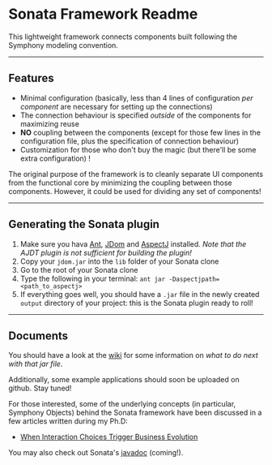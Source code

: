 Sonata Framework Readme
=======================

This lightweight framework connects components built following the Symphony modeling convention.

* * *

Features
---------

*	Minimal configuration (basically, less than 4 lines of configuration *per component* are necessary for setting up the connections) 
*	The connection behaviour is specified *outside* of the components for maximizing reuse
*	**NO** coupling between the components (except for those few lines in the configuration file, plus the specification of connection behaviour)
*	Customization for those who don't buy the magic (but there'll be some extra configuration) !

The original purpose of the framework is to cleanly separate UI components from the functional core by minimizing the coupling between those components. However, it could be used for dividing any set of components!

* * *

Generating the Sonata plugin
----------------------------

1.	Make sure you hava [Ant](http://ant.apache.org), [JDom](http://www.jdom.org) and [AspectJ](http://eclipse.org/aspectj) installed. *Note that the AJDT plugin is not sufficient for building the plugin!*
2.	Copy your `jdom.jar` into the `lib` folder of your Sonata clone
3.	Go to the root of your Sonata clone
4.	Type the following in your terminal:	`ant jar -Daspectjpath=<path_to_aspectj>`
5.	If everything goes well, you should have a `.jar` file in the newly created `output` directory of your project: this is the Sonata plugin ready to roll!

* * *

Documents
----------

You should have a look at the [wiki](http://wiki.github.com/ggodet-bar/Sonata) for some information on *what to do next with that jar file*.

Additionally, some example applications should soon be uploaded on github. Stay tuned!

For those interested, some of the underlying concepts (in particular, Symphony Objects) behind the Sonata framework have been discussed in a few articles written during my Ph.D:

*	[When Interaction Choices Trigger Business Evolution](http://iihm.imag.fr/publs/2008/CAISE08_ShortPaper_GodetBar_DupuyChessa_Rieu.pdf)

You may also check out Sonata's [javadoc]() (coming!).


